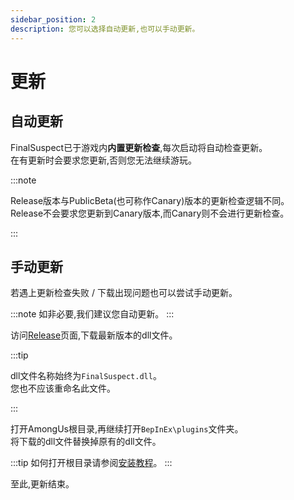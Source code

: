 ```yaml
---
sidebar_position: 2
description: 您可以选择自动更新,也可以手动更新。
---
```

# 更新

## 自动更新

FinalSuspect已于游戏内**内置更新检查**,每次启动将自动检查更新。\
在有更新时会要求您更新,否则您无法继续游玩。

:::note

Release版本与PublicBeta(也可称作Canary)版本的更新检查逻辑不同。\
Release不会要求您更新到Canary版本,而Canary则不会进行更新检查。

:::

## 手动更新

若遇上更新检查失败 / 下载出现问题也可以尝试手动更新。

:::note 如非必要,我们建议您自动更新。
:::

访问[Release](https://github.com/XtremeWave/FinalSuspect/releases)页面,下载最新版本的dll文件。

:::tip

dll文件名称始终为`FinalSuspect.dll`。\
您也不应该重命名此文件。

:::

打开AmongUs根目录,再继续打开`BepInEx\plugins`文件夹。\
将下载的dll文件替换掉原有的dll文件。

:::tip 如何打开根目录请参阅[安装教程](Installation)。
:::

至此,更新结束。